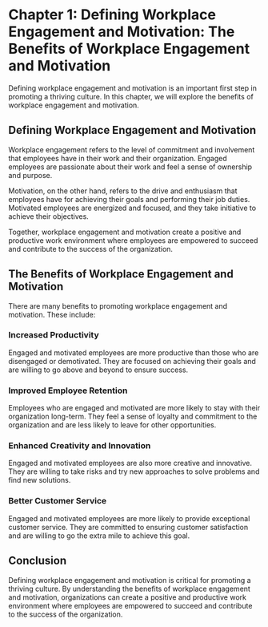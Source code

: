 Chapter 1: Defining Workplace Engagement and Motivation: The Benefits of Workplace Engagement and Motivation
============================================================================================================

Defining workplace engagement and motivation is an important first step in promoting a thriving culture. In this chapter, we will explore the benefits of workplace engagement and motivation.

Defining Workplace Engagement and Motivation
--------------------------------------------

Workplace engagement refers to the level of commitment and involvement that employees have in their work and their organization. Engaged employees are passionate about their work and feel a sense of ownership and purpose.

Motivation, on the other hand, refers to the drive and enthusiasm that employees have for achieving their goals and performing their job duties. Motivated employees are energized and focused, and they take initiative to achieve their objectives.

Together, workplace engagement and motivation create a positive and productive work environment where employees are empowered to succeed and contribute to the success of the organization.

The Benefits of Workplace Engagement and Motivation
---------------------------------------------------

There are many benefits to promoting workplace engagement and motivation. These include:

### Increased Productivity

Engaged and motivated employees are more productive than those who are disengaged or demotivated. They are focused on achieving their goals and are willing to go above and beyond to ensure success.

### Improved Employee Retention

Employees who are engaged and motivated are more likely to stay with their organization long-term. They feel a sense of loyalty and commitment to the organization and are less likely to leave for other opportunities.

### Enhanced Creativity and Innovation

Engaged and motivated employees are also more creative and innovative. They are willing to take risks and try new approaches to solve problems and find new solutions.

### Better Customer Service

Engaged and motivated employees are more likely to provide exceptional customer service. They are committed to ensuring customer satisfaction and are willing to go the extra mile to achieve this goal.

Conclusion
----------

Defining workplace engagement and motivation is critical for promoting a thriving culture. By understanding the benefits of workplace engagement and motivation, organizations can create a positive and productive work environment where employees are empowered to succeed and contribute to the success of the organization.

